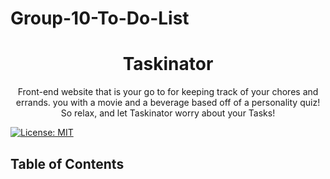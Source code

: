 # Group-10-To-Do-List

<p align="center">
    <h1 align="center">Taskinator</h1>
    <p align="center">Front-end website that is your go to for keeping track of your chores and errands. you with a movie and a beverage based off of a personality quiz! So relax, and let Taskinator worry about your Tasks!</p>
</p>


[![License: MIT](https://img.shields.io/badge/License-MIT-yellow.svg)](https://opensource.org/licenses/MIT)


## Table of Contents


